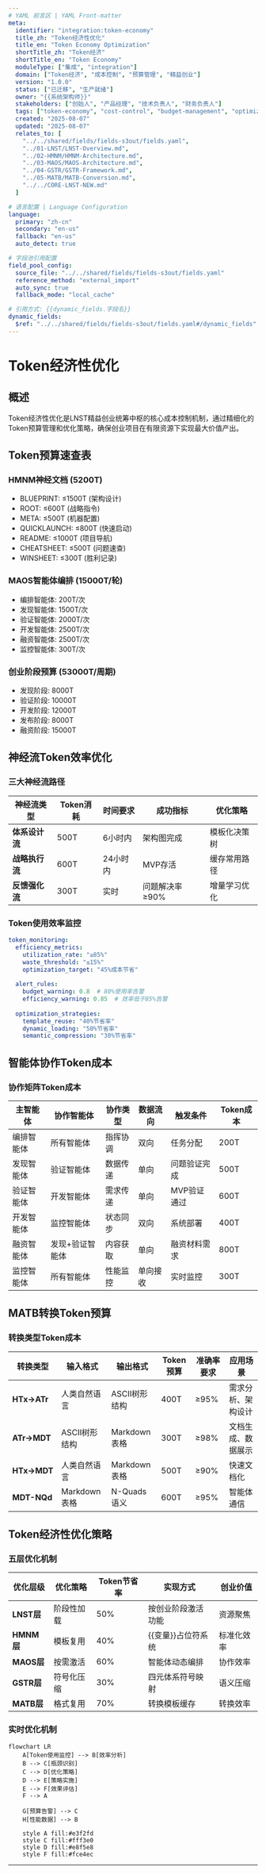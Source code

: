 ```yaml
---
# YAML 前言区 | YAML Front-matter
meta:
  identifier: "integration:token-economy"
  title_zh: "Token经济性优化"
  title_en: "Token Economy Optimization"
  shortTitle_zh: "Token经济"
  shortTitle_en: "Token Economy"
  moduleType: ["集成", "integration"]
  domain: ["Token经济", "成本控制", "预算管理", "精益创业"]
  version: "1.0.0"
  status: ["已迁移", "生产就绪"]
  owner: "{{系统架构师}}"
  stakeholders: ["创始人", "产品经理", "技术负责人", "财务负责人"]
  tags: ["token-economy", "cost-control", "budget-management", "optimization"]
  created: "2025-08-07"
  updated: "2025-08-07"
  relates_to: [
    "../../shared/fields/fields-s3out/fields.yaml",
    "../01-LNST/LNST-Overview.md",
    "../02-HMNM/HMNM-Architecture.md",
    "../03-MAOS/MAOS-Architecture.md",
    "../04-GSTR/GSTR-Framework.md",
    "../05-MATB/MATB-Conversion.md",
    "../../CORE-LNST-NEW.md"
  ]

# 语言配置 | Language Configuration
language:
  primary: "zh-cn"
  secondary: "en-us"
  fallback: "en-us"
  auto_detect: true

# 字段池引用配置
field_pool_config:
  source_file: "../../shared/fields/fields-s3out/fields.yaml"
  reference_method: "external_import"
  auto_sync: true
  fallback_mode: "local_cache"

# 引用方式: {{dynamic_fields.字段名}}
dynamic_fields:
  $ref: "../../shared/fields/fields-s3out/fields.yaml#/dynamic_fields"
---
```


# Token经济性优化

## 概述

Token经济性优化是LNST精益创业统筹中枢的核心成本控制机制，通过精细化的Token预算管理和优化策略，确保创业项目在有限资源下实现最大价值产出。

## Token预算速查表

### HMNM神经文档 (5200T)
- BLUEPRINT: ≤1500T (架构设计)
- ROOT: ≤600T (战略指令)
- META: ≤500T (机器配置)
- QUICKLAUNCH: ≤800T (快速启动)
- README: ≤1000T (项目导航)
- CHEATSHEET: ≤500T (问题速查)
- WINSHEET: ≤300T (胜利记录)

### MAOS智能体编排 (15000T/轮)
- 编排智能体: 200T/次
- 发现智能体: 1500T/次
- 验证智能体: 2000T/次
- 开发智能体: 2500T/次
- 融资智能体: 2500T/次
- 监控智能体: 300T/次

### 创业阶段预算 (53000T/周期)
- 发现阶段: 8000T
- 验证阶段: 10000T
- 开发阶段: 12000T
- 发布阶段: 8000T
- 融资阶段: 15000T

## 神经流Token效率优化

### 三大神经流路径

| 神经流类型 | Token消耗 | 时间要求 | 成功指标 | 优化策略 |
|------------|-----------|----------|----------|----------|
| **体系设计流** | 500T | 6小时内 | 架构图完成 | 模板化决策树 |
| **战略执行流** | 600T | 24小时内 | MVP存活 | 缓存常用路径 |
| **反馈强化流** | 300T | 实时 | 问题解决率≥90% | 增量学习优化 |

### Token使用效率监控

```yaml
token_monitoring:
  efficiency_metrics:
    utilization_rate: "≥85%"
    waste_threshold: "≤15%"
    optimization_target: "45%成本节省"
    
  alert_rules:
    budget_warning: 0.8  # 80%使用率告警
    efficiency_warning: 0.85  # 效率低于85%告警
    
  optimization_strategies:
    template_reuse: "40%节省率"
    dynamic_loading: "50%节省率"
    semantic_compression: "30%节省率"
```

## 智能体协作Token成本

### 协作矩阵Token成本

| 主智能体 | 协作智能体 | 协作类型 | 数据流向 | 触发条件 | Token成本 |
|----------|------------|----------|----------|----------|----------|
| 编排智能体 | 所有智能体 | 指挥协调 | 双向 | 任务分配 | 200T |
| 发现智能体 | 验证智能体 | 数据传递 | 单向 | 问题验证完成 | 500T |
| 验证智能体 | 开发智能体 | 需求传递 | 单向 | MVP验证通过 | 600T |
| 开发智能体 | 监控智能体 | 状态同步 | 双向 | 系统部署 | 400T |
| 融资智能体 | 发现+验证智能体 | 内容获取 | 单向 | 融资材料需求 | 800T |
| 监控智能体 | 所有智能体 | 性能监控 | 单向接收 | 实时监控 | 300T |

## MATB转换Token预算

### 转换类型Token成本

| 转换类型 | 输入格式 | 输出格式 | Token预算 | 准确率要求 | 应用场景 |
|----------|----------|----------|-----------|------------|----------|
| **HTx→ATr** | 人类自然语言 | ASCII树形结构 | 400T | ≥95% | 需求分析、架构设计 |
| **ATr→MDT** | ASCII树形结构 | Markdown表格 | 300T | ≥98% | 文档生成、数据展示 |
| **HTx→MDT** | 人类自然语言 | Markdown表格 | 500T | ≥90% | 快速文档化 |
| **MDT-NQd** | Markdown表格 | N-Quads语义 | 600T | ≥95% | 智能体通信 |

## Token经济性优化策略

### 五层优化机制

| 优化层级 | 优化策略 | Token节省率 | 实现方式 | 创业价值 |
|----------|----------|-------------|----------|----------|
| **LNST层** | 阶段性加载 | 50% | 按创业阶段激活功能 | 资源聚焦 |
| **HMNM层** | 模板复用 | 40% | {{变量}}占位符系统 | 标准化效率 |
| **MAOS层** | 按需激活 | 60% | 智能体动态编排 | 协作效率 |
| **GSTR层** | 符号化压缩 | 30% | 四元体系符号映射 | 语义压缩 |
| **MATB层** | 格式复用 | 70% | 转换模板缓存 | 转换效率 |

### 实时优化机制

```mermaid
flowchart LR
    A[Token使用监控] --> B[效率分析]
    B --> C[瓶颈识别]
    C --> D[优化策略]
    D --> E[策略实施]
    E --> F[效果评估]
    F --> A
    
    G[预算告警] --> C
    H[性能数据] --> B
    
    style A fill:#e3f2fd
    style C fill:#fff3e0
    style D fill:#e8f5e8
    style F fill:#fce4ec
```

---